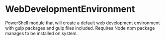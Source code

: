 # WebDevelopmentEnvironment
PowerShell module that will create a default web development environment with gulp packages and gulp files included. Requires Node npm package manages to be installed on system.
